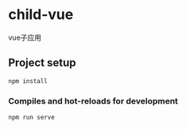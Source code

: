 # child-vue
vue子应用

## Project setup
```
npm install
```

### Compiles and hot-reloads for development
```
npm run serve
```